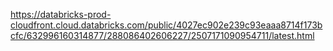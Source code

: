 https://databricks-prod-cloudfront.cloud.databricks.com/public/4027ec902e239c93eaaa8714f173bcfc/632996160314877/288086402606227/2507171090954711/latest.html
